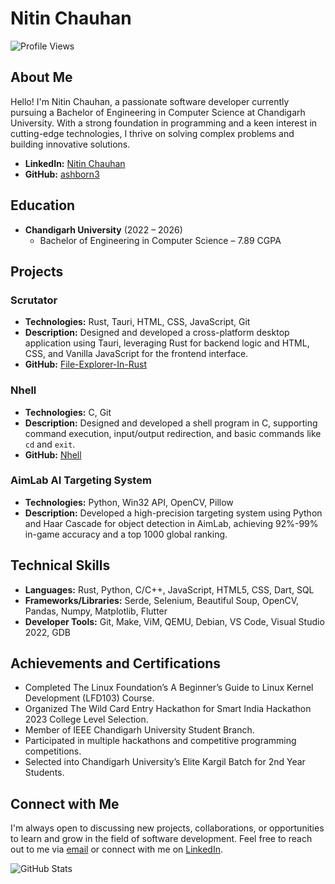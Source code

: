 # Nitin Chauhan

![Profile Views](https://komarev.com/ghpvc/?username=ashborn3&color=blue)

## About Me

Hello! I'm Nitin Chauhan, a passionate software developer currently pursuing a Bachelor of Engineering in Computer Science at Chandigarh University. With a strong foundation in programming and a keen interest in cutting-edge technologies, I thrive on solving complex problems and building innovative solutions.

- **LinkedIn:** [Nitin Chauhan](https://www.linkedin.com/in/nitin-ashborn3)
- **GitHub:** [ashborn3](https://github.com/ashborn3)

## Education

- **Chandigarh University** (2022 – 2026)
  - Bachelor of Engineering in Computer Science – 7.89 CGPA

## Projects

### Scrutator
- **Technologies:** Rust, Tauri, HTML, CSS, JavaScript, Git
- **Description:** Designed and developed a cross-platform desktop application using Tauri, leveraging Rust for backend logic and HTML, CSS, and Vanilla JavaScript for the frontend interface.
- **GitHub:** [File-Explorer-In-Rust](https://github.com/ashborn3/File-Explorer-In-Rust)

### Nhell
- **Technologies:** C, Git
- **Description:** Designed and developed a shell program in C, supporting command execution, input/output redirection, and basic commands like `cd` and `exit`.
- **GitHub:** [Nhell](https://github.com/ashborn3/Nhell)

### AimLab AI Targeting System
- **Technologies:** Python, Win32 API, OpenCV, Pillow
- **Description:** Developed a high-precision targeting system using Python and Haar Cascade for object detection in AimLab, achieving 92%-99% in-game accuracy and a top 1000 global ranking.

## Technical Skills

- **Languages:** Rust, Python, C/C++, JavaScript, HTML5, CSS, Dart, SQL
- **Frameworks/Libraries:** Serde, Selenium, Beautiful Soup, OpenCV, Pandas, Numpy, Matplotlib, Flutter
- **Developer Tools:** Git, Make, ViM, QEMU, Debian, VS Code, Visual Studio 2022, GDB

## Achievements and Certifications

- Completed The Linux Foundation’s A Beginner’s Guide to Linux Kernel Development (LFD103) Course.
- Organized The Wild Card Entry Hackathon for Smart India Hackathon 2023 College Level Selection.
- Member of IEEE Chandigarh University Student Branch.
- Participated in multiple hackathons and competitive programming competitions.
- Selected into Chandigarh University’s Elite Kargil Batch for 2nd Year Students.

## Connect with Me

I'm always open to discussing new projects, collaborations, or opportunities to learn and grow in the field of software development. Feel free to reach out to me via [email](mailto:nitin.dev.ashborn3@gmail.com) or connect with me on [LinkedIn](https://www.linkedin.com/in/nitin-ashborn3).

![GitHub Stats](https://github-readme-stats.vercel.app/api?username=ashborn3&show_icons=true&theme=radical)
